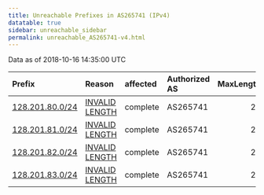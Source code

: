 ```yaml
---
title: Unreachable Prefixes in AS265741 (IPv4)
datatable: true
sidebar: unreachable_sidebar
permalink: unreachable_AS265741-v4.html
---
```


Data as of 2018-10-16 14:35:00 UTC


<div class="datatable-begin"></div>

| Prefix                                                   | Reason                                                                                                     | affected   | Authorized AS   |   MaxLength | Anchor                                         |   unreachable /24s |
|:---------------------------------------------------------|:-----------------------------------------------------------------------------------------------------------|:-----------|:----------------|------------:|:-----------------------------------------------|-------------------:|
| [128.201.80.0/24](https://stat.ripe.net/128.201.80.0/24) | [INVALID LENGTH](https://rpki-validator.ripe.net/announcement-preview?asn=AS265741&prefix=128.201.80.0/24) | complete   | AS265741        |          22 | [LACNIC](unreachable_LACNIC_RPKI_Root-v4.html) |                  1 |
| [128.201.81.0/24](https://stat.ripe.net/128.201.81.0/24) | [INVALID LENGTH](https://rpki-validator.ripe.net/announcement-preview?asn=AS265741&prefix=128.201.81.0/24) | complete   | AS265741        |          22 | [LACNIC](unreachable_LACNIC_RPKI_Root-v4.html) |                  1 |
| [128.201.82.0/24](https://stat.ripe.net/128.201.82.0/24) | [INVALID LENGTH](https://rpki-validator.ripe.net/announcement-preview?asn=AS265741&prefix=128.201.82.0/24) | complete   | AS265741        |          22 | [LACNIC](unreachable_LACNIC_RPKI_Root-v4.html) |                  1 |
| [128.201.83.0/24](https://stat.ripe.net/128.201.83.0/24) | [INVALID LENGTH](https://rpki-validator.ripe.net/announcement-preview?asn=AS265741&prefix=128.201.83.0/24) | complete   | AS265741        |          22 | [LACNIC](unreachable_LACNIC_RPKI_Root-v4.html) |                  1 |

<div class="datatable-end"></div>